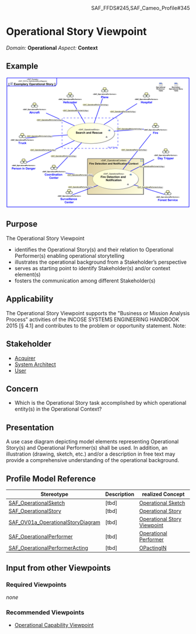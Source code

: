 <div align="right">SAF_FFDS#245,SAF_Cameo_Profile#345</div>

# Operational Story Viewpoint
*Domain:* **Operational** *Aspect:* **Context**
## Example
![Exemplary Operational Story](../diagrams/Exemplary-Operational-Story.svg)
## Purpose
The Operational Story Viewpoint
* identifies the Operational Story(s) and their relation to Operational Performer(s) enabling operational storytelling
* illustrates the operational background from a Stakeholder’s perspective
* serves as starting point to identify Stakeholder(s) and/or context element(s)
* fosters the communication among different Stakeholder(s)
## Applicability
The Operational Story Viewpoint supports the "Business or Mission Analysis Process" activities of the INCOSE SYSTEMS ENGINEERING HANDBOOK 2015 [§ 4.1] and contributes to the problem or opportunity statement.
Note:
## Stakeholder
* [Acquirer](../stakeholders.md#Acquirer)
* [System Architect](../stakeholders.md#System-Architect)
* [User](../stakeholders.md#User)
## Concern
* Which is the Operational Story task accomplished by which operational entity(s) in the Operational Context?
## Presentation
A use case diagram depicting model elements representing Operational Story(s) and Operational Performer(s) shall be used. In addition, an illustration (drawing, sketch, etc.) and/or a description in free text may provide a comprehensive understanding of the operational background.

## Profile Model Reference
|Stereotype | Description|realized Concept
|---|---|---|
|[SAF_OperationalSketch](../stereotypes.md#SAF_OperationalSketch)|[tbd]|[Operational Sketch](../concepts.md#Operational-Sketch)|
|[SAF_OperationalStory](../stereotypes.md#SAF_OperationalStory)|[tbd]|[Operational Story](../concepts.md#Operational-Story)|
|[SAF_OV01a_OperationalStoryDiagram](../stereotypes.md#SAF_OV01a_OperationalStoryDiagram)|[tbd]|[Operational Story Viewpoint](../concepts.md#Operational-Story-Viewpoint)|
|[SAF_OperationalPerformer](../stereotypes.md#SAF_OperationalPerformer)|[tbd]|[Operational Performer](../concepts.md#Operational-Performer)|
|[SAF_OperationalPerformerActing](../stereotypes.md#SAF_OperationalPerformerActing)|[tbd]|[OPactingIN](../concepts.md#OPactingIN)|
## Input from other Viewpoints
### Required Viewpoints
*none*
### Recommended Viewpoints
* [Operational Capability Viewpoint](Operational-Capability-Viewpoint.md)
